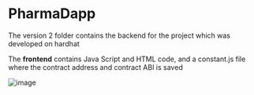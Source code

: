 # PharmaDapp

The version 2 folder contains the backend for the project which was developed on hardhat

The **frontend** contains Java Script and HTML code, and a constant.js file where the contract address and contract ABI is saved

![image](https://github.com/atarun07/PharmaDapp/assets/136088264/20abb816-bd89-419f-a65d-a3994eec4b53)
